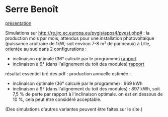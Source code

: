 # Serre Benoît

[présentation](https://docs.google.com/presentation/d/119mGQpdbHo4c13meKK96Dx5Xi3M9IxzthIt0YZMpvcA/edit?usp=sharing)

Simulations sur http://re.jrc.ec.europa.eu/pvgis/apps4/pvest.php# : la production mois par mois, attendus pour une installation photovoltaïque (puissance arbitraire de 1kW, soit environ 7-8 m² de panneaux) à Lille, orientée au sud dans 2 configurations :
* inclinaison optimale (36° calculé par le programme) [rapport](https://github.com/OSE-Lille/Serre-Benoit/blob/master/PVdata503745N_030326E_1kW_36deg_0deg_14.pdf)
* inclinaison à 9° (dans l'alignement du toit des modules) [rapport](https://github.com/OSE-Lille/Serre-Benoit/blob/master/PVdata503745N_030326E_1kW_9deg_0deg_14.pdf)

résultat essentiel tiré des pdf :
production annuelle estimée : 
* inclinaison optimale (36° calculé par le programme)  : 969 kWh
* inclinaison à 9° (dans l'alignement du toit des modules) : 897 kWh, soit 7,5 % de perte par rapport à l'inclinaison optimale.
on est en dessous de 10 %, cela peut être considéré acceptable.

(Des simulations d'autres variantes peuvent être faites sur le site.)
